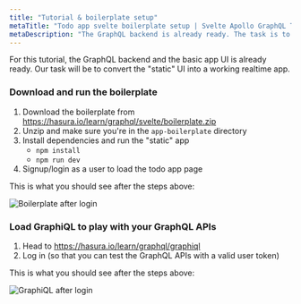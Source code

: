 ```yaml
---
title: "Tutorial & boilerplate setup"
metaTitle: "Todo app svelte boilerplate setup | Svelte Apollo GraphQL Tutorial"
metaDescription: "The GraphQL backend is already ready. The task is to convert the static UI into a working realtime app in Svelte"
---
```


For this tutorial, the GraphQL backend and the basic app UI is already ready.
Our task will be to convert the "static" UI into a working realtime app.

### Download and run the boilerplate

1. Download the boilerplate from https://hasura.io/learn/graphql/svelte/boilerplate.zip
2. Unzip and make sure you're in the `app-boilerplate` directory
3. Install dependencies and run the "static" app
   - `npm install`
   - `npm run dev`
4. Signup/login as a user to load the todo app page

This is what you should see after the steps above:

![Boilerplate after login](https://graphql-engine-cdn.hasura.io/learn-hasura/assets/graphql-react/boilerplate-after-login.png)

### Load GraphiQL to play with your GraphQL APIs

1. Head to https://hasura.io/learn/graphql/graphiql
2. Log in (so that you can test the GraphQL APIs with a valid user token)

This is what you should see after the steps above:

![GraphiQL after login](https://graphql-engine-cdn.hasura.io/learn-hasura/assets/graphql-react/graphiql-after-login.png)
